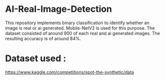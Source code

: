 # AI-Real-Image-Detection
This repository implements binary classification to identify whether an image is real or ai generated. Mobile-NetV2 is used for this purpose. The dataset consisted of around 900 of each real and ai generated images. The resulting accuracy is of around 84%.

# Dataset used :
https://www.kaggle.com/competitions/spot-the-synthetic/data
